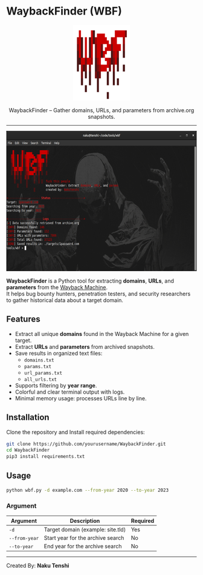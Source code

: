 # WaybackFinder (WBF)

<div align="center">
  <img src="src/wbf_logo.png" alt="JSHound Logo" width="150" height="200"/>
  <p>WaybackFinder – Gather domains, URLs, and parameters from archive.org snapshots.</p>
</div>

---

<img src="./src/wbf_example.png" width="550" height="370">

**WaybackFinder** is a Python tool for extracting **domains**, **URLs**, and **parameters** from the [Wayback Machine](https://archive.org/).  
It helps bug bounty hunters, penetration testers, and security researchers to gather historical data about a target domain.

## Features

- Extract all unique **domains** found in the Wayback Machine for a given target.
- Extract **URLs** and **parameters** from archived snapshots.
- Save results in organized text files:
  - `domains.txt`
  - `params.txt`
  - `url_params.txt`
  - `all_urls.txt`
- Supports filtering by **year range**.
- Colorful and clear terminal output with logs.
- Minimal memory usage: processes URLs line by line.

## Installation

Clone the repository and Install required dependencies:
```bash
git clone https://github.com/yourusername/WaybackFinder.git
cd WaybackFinder
pip3 install requirements.txt
```

## Usage

```bash
python wbf.py -d example.com --from-year 2020 --to-year 2023 
```
### Argument

| Argument       | Description                     | Required |
|----------------|---------------------------------|----------|
| `-d`           | Target domain (example: site.tld) | Yes      |
| `--from-year`  | Start year for the archive search | No       |
| `--to-year`    | End year for the archive search   | No       |


---

Created By: **Naku Tenshi**
